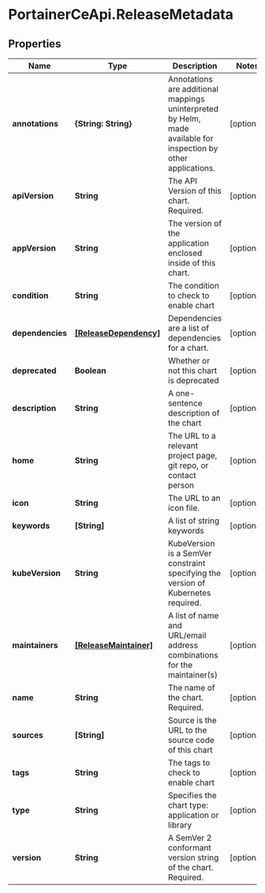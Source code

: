 # PortainerCeApi.ReleaseMetadata

## Properties
Name | Type | Description | Notes
------------ | ------------- | ------------- | -------------
**annotations** | **{String: String}** | Annotations are additional mappings uninterpreted by Helm, made available for inspection by other applications. | [optional] 
**apiVersion** | **String** | The API Version of this chart. Required. | [optional] 
**appVersion** | **String** | The version of the application enclosed inside of this chart. | [optional] 
**condition** | **String** | The condition to check to enable chart | [optional] 
**dependencies** | [**[ReleaseDependency]**](ReleaseDependency.md) | Dependencies are a list of dependencies for a chart. | [optional] 
**deprecated** | **Boolean** | Whether or not this chart is deprecated | [optional] 
**description** | **String** | A one-sentence description of the chart | [optional] 
**home** | **String** | The URL to a relevant project page, git repo, or contact person | [optional] 
**icon** | **String** | The URL to an icon file. | [optional] 
**keywords** | **[String]** | A list of string keywords | [optional] 
**kubeVersion** | **String** | KubeVersion is a SemVer constraint specifying the version of Kubernetes required. | [optional] 
**maintainers** | [**[ReleaseMaintainer]**](ReleaseMaintainer.md) | A list of name and URL/email address combinations for the maintainer(s) | [optional] 
**name** | **String** | The name of the chart. Required. | [optional] 
**sources** | **[String]** | Source is the URL to the source code of this chart | [optional] 
**tags** | **String** | The tags to check to enable chart | [optional] 
**type** | **String** | Specifies the chart type: application or library | [optional] 
**version** | **String** | A SemVer 2 conformant version string of the chart. Required. | [optional] 


